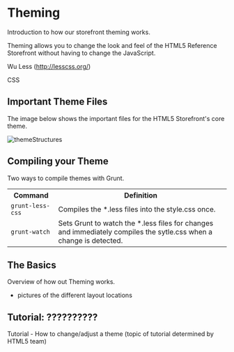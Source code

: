 Theming
====================
Introduction to how our storefront theming works.

Theming allows you to change the look and feel of the HTML5 Reference Storefront without having to change the JavaScript.

Wu
Less (http://lesscss.org/)

CSS

Important Theme Files
-----------------
The image below shows the important files for the HTML5 Storefront's core theme.


![themeStructures](https://github.elasticpath.net/cortex/ui-storefront/raw/master/documentation/img/themeStructures.png)

Compiling your Theme
-----------------
Two ways to compile themes with Grunt.


<table>
<tbody>
<tr align="center">
<th align="center" valign="middle">Command</th>
<th align="center" valign="middle">Definition</th>
</tr>
<tr>
<td><code>grunt-less-css</code></td>
<td>Compiles the *.less files into the style.css once.</td>
</tr>
<tr>
<td><code>grunt-watch</code></td>
<td>Sets Grunt to watch the *.less files for changes and immediately compiles the sytle.css when a change is detected.</td>
</tr>
</tbody>
</table>

The Basics
---------------------
Overview of how out Theming works.
+ pictures of the different layout locations


<h2 id="tutorialTheme">Tutorial: ??????????</h2>
Tutorial - How to change/adjust a theme (topic of tutorial determined by HTML5 team)

